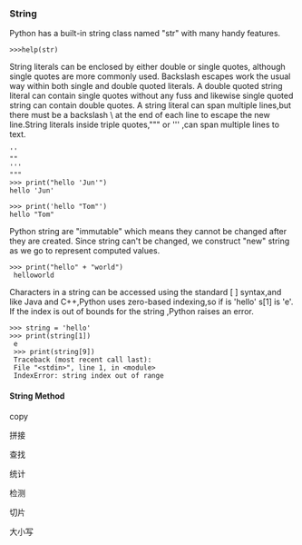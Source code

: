 ### String

Python has a built-in string class named "str" with many handy features.

    >>>help(str)
    
String literals can be enclosed by either double or single quotes,
although single quotes are more commonly used.
Backslash escapes work the usual way within both single and double quoted literals.
A double quoted string literal can contain single quotes without any fuss and likewise single
 quoted string can contain double quotes. A string literal can span multiple lines,but there
 must be a backslash \ at the end of each line to escape the new line.String literals inside 
 triple quotes,""" or ''' ,can span multiple lines to text.
 
 
    ''
    ""
    '''
    """
    >>> print("hello 'Jun'")
    hello 'Jun'
    
    >>> print('hello "Tom"')
    hello "Tom"
    
Python string are "immutable" which means they cannot be changed after they are created.
Since string can't be changed, we construct "new" string as we go to represent computed
values. 

    >>> print("hello" + "world")
     helloworld

Characters in a string can be accessed using the standard [ ] syntax,and  like 
Java and C++,Python uses zero-based indexing,so if is 'hello' s[1] is 'e'.
If the index is out of bounds for the string ,Python raises an error. 

    >>> string = 'hello'
    >>> print(string[1])
     e
     >>> print(string[9])
     Traceback (most recent call last):
     File "<stdin>", line 1, in <module>
     IndexError: string index out of range


#### String Method 

copy

拼接

查找

统计

检测

切片

大小写